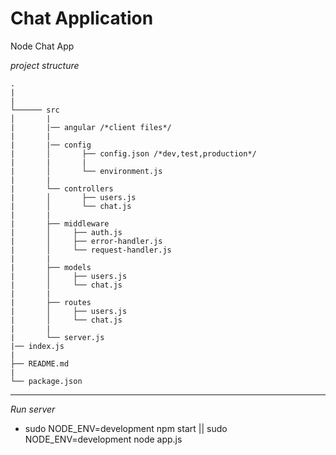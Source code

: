 # Chat Application
Node Chat App

*project structure*

```
.
|
|
└────── src
│       |
|       |── angular /*client files*/
|       |
|       |── config
|       │       ├── config.json /*dev,test,production*/
|       |       |
|       │       └── environment.js  
|       |
|       └── controllers 
|       │       ├── users.js  
|       │       └── chat.js        
|       |
|       ├── middleware
|       │     ├── auth.js
|       │     ├── error-handler.js
|       │     └── request-handler.js
|       |
|       ├── models
|       │     ├── users.js 
|       │     └── chat.js
|       |
|       ├── routes
|       │     ├── users.js 
|       │     └── chat.js
|       |
|       └── server.js
|── index.js
|
├── README.md
|
└── package.json

```
---

*Run server*

* sudo NODE_ENV=development npm start || sudo NODE_ENV=development node app.js
